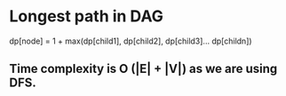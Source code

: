 # Longest path in DAG

dp[node] = 1 + max(dp[child1], dp[child2], dp[child3]... dp[childn])

## Time complexity is O (|E| + |V|) as we are using DFS.
